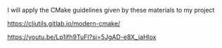 I will apply the CMake guidelines given by these materials to my project

https://cliutils.gitlab.io/modern-cmake/

https://youtu.be/Lp1ifh9TuFI?si=5JgAD-e8X_jaHlox